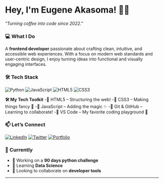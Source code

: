 # **Hey, I'm Eugene Akasoma!** 👨‍💻  
*"Turning coffee into code since 2022."*  

### **💻 What I Do**  
A **frontend developer** passionate about crafting clean, intuitive, and accessible web experiences. With a focus on modern web standards and user-centric design, I enjoy turning ideas into functional and visually engaging interfaces.
### **🛠 Tech Stack**  
![Python](https://img.shields.io/badge/Python-3776AB?style=flat&logo=python&logoColor=white)
![JavaScript](https://img.shields.io/badge/JavaScript-F7DF1E?style=flat&logo=javascript&logoColor=black)
![HTML5](https://img.shields.io/badge/HTML5-61DAFB?style=flat&logo=HTML5&logoColor=black)
![CSS3](https://img.shields.io/badge/CSS3-2496ED?style=flat&logo=CSS3&logoColor=white)  


**🛠️ My Tech Toolkit**
-🔹 HTML5 – Structuring the web!
-🔹 CSS3 – Making things fancy 🎨
-🔹 JavaScript – Adding the magic ✨
-🔹 Git & GitHub – Learning to collaborate!
-🔹 VS Code – My favorite coding playground 🚀


### **📫 Let’s Connect**  
[![LinkedIn](https://img.shields.io/badge/LinkedIn-0077B5?style=for-the-badge&logo=linkedin&logoColor=white)](https://www.linkedin.com/in/eugeneakasoma)
[![Twitter](https://img.shields.io/badge/Twitter-1DA1F2?style=for-the-badge&logo=twitter&logoColor=white)](https://x.com/legend7781631?s=21)
[![Portfolio](https://img.shields.io/badge/Portfolio-FF5722?style=for-the-badge&logo=medium&logoColor=white)](https://medium.com/@eugeneakasoma)  

### **🎯 Currently**  
- 🔭 Working on a **90 days python challenge**  
- 🌱 Learning **Data Science**  
- 👯 Looking to collaborate on **developer tools**  

---


<!---
legend270/legend270 is a ✨ special ✨ repository because its `README.md` (this file) appears on your GitHub profile.
You can click the Preview link to take a look at your changes.
--->
